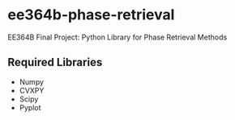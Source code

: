 # ee364b-phase-retrieval
EE364B Final Project: Python Library for Phase Retrieval Methods

## Required Libraries
* Numpy
* CVXPY
* Scipy
* Pyplot


